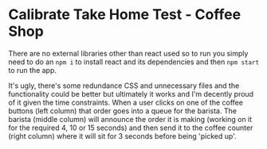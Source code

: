 # Calibrate Take Home Test - Coffee Shop

There are no external libraries other than react used so to run you simply need to do an `npm i` to install react and its dependencies and then `npm start` to run the app.

It's ugly, there's some redundance CSS and unnecessary files and the functionality could be better but ultimately it works and I'm decently proud of it given the time constraints. When a user clicks on one of the coffee buttons (left column) that order goes into a queue for the barista. The barista (middle column) will announce the order it is making (working on it for the required 4, 10 or 15 seconds) and then send it to the coffee counter (right column) where it will sit for 3 seconds before being 'picked up'.

